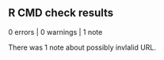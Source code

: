 ## R CMD check results

0 errors | 0 warnings | 1 note

There was 1 note about possibly invlalid URL.
